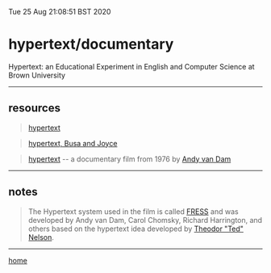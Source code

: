 Tue 25 Aug 21:08:51 BST 2020

# hypertext/documentary

Hypertext: an Educational Experiment in English and Computer Science at Brown University

_____


## resources


> [hypertext](/home/pi/Documents/notesystem/hypertext.md)

> [hypertext, Busa and Joyce](/home/pi/Documents/notesystem/hypertext-joyce.md)

> [hypertext](https://archive.org/details/AndyVanDamHypertextFilm) -- a documentary film from 1976 by [Andy van Dam](https://en.wikipedia.org/wiki/Hypertext)


___

## notes

> The Hypertext system used in the film is called [FRESS](https://en.wikipedia.org/wiki/File_Retrieval_and_Editing_System) and was developed by Andy van Dam, Carol Chomsky, Richard Harrington, and others based on the hypertext idea developed by [Theodor "Ted" Nelson](/home/pi/Documents/hypertext.md).

___

[home](/home/pi/Documents/notesystem/home.md) 

